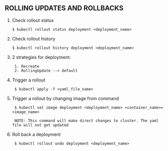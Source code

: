 ## ROLLING UPDATES AND ROLLBACKS
1. Check rollout status


       $ kubectl rollout status deployment <deployment_name>

2. Check rollout history

       $ kubectl rollout history deployment <deployment_name>

3. 2 strategies for deployment:
   
        1. Recreate 
        2. RollingUpdate --> default

4. Trigger a rollout

        $ kubectl apply -f <yaml_file_name>

5. Trigger a rollout by changing image from command

        $ kubectl set image deployment <deployment_name> <container_name>=<image_name>

        NOTE: This command will make direct changes to cluster. The yaml file will not get updated

6. Roll back a deployment

        $ kubectl rollout undo deployment <deployment_name>